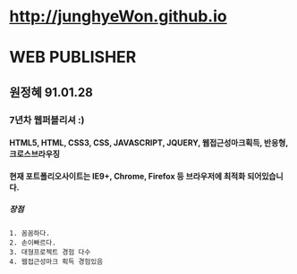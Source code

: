 # http://junghyeWon.github.io

# WEB PUBLISHER
## 원정혜 91.01.28
### 7년차 웹퍼블리셔 :)
#### HTML5, HTML, CSS3, CSS, JAVASCRIPT, JQUERY, 웹접근성마크획득, 반응형, 크로스브라우징
#### 현재 포트폴리오사이트는 **IE9+, Chrome, Firefox 등 브라우저에 최적화** 되어있습니다.

##### 장점
	1. 꼼꼼하다.
	2. 손이빠르다.
	3. 대형프로젝트 경험 다수
	4. 웹접근성마크 획득 경험있음
